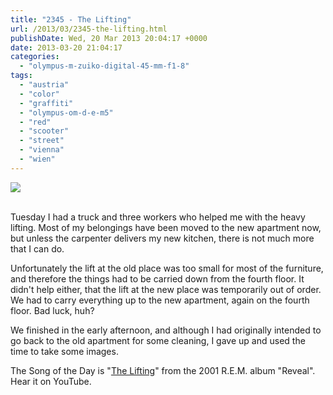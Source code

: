 ```yaml
---
title: "2345 - The Lifting"
url: /2013/03/2345-the-lifting.html
publishDate: Wed, 20 Mar 2013 20:04:17 +0000
date: 2013-03-20 21:04:17
categories: 
  - "olympus-m-zuiko-digital-45-mm-f1-8"
tags: 
  - "austria"
  - "color"
  - "graffiti"
  - "olympus-om-d-e-m5"
  - "red"
  - "scooter"
  - "street"
  - "vienna"
  - "wien"
---
```

<div class="container">
<div class="center"><a target="_blank" href="https://d25zfm9zpd7gm5.cloudfront.net/1200x1200/2013/20130319_153824_lr.jpg"><img src="https://d25zfm9zpd7gm5.cloudfront.net/0600x0600/2013/20130319_153824_lr.jpg" /></a></div>
</div>
<br />

Tuesday I had a truck and three workers who helped me with the heavy lifting. Most of my belongings have been moved to the new apartment now, but unless the carpenter delivers my new kitchen, there is not much more that I can do.

<a target="_blank" href="https://d25zfm9zpd7gm5.cloudfront.net/1200x1200/2013/20130319_151551_lr.jpg"><img style="margin: 0pt 10px 0pt 0px; float: left;" src="https://d25zfm9zpd7gm5.cloudfront.net/0150x0150/2013/20130319_151551_lr.jpg" alt="" border="0" /></a> Unfortunately the lift at the old place was too small for most of the furniture, and therefore the things had to be carried down from the fourth floor. It didn't help either, that the lift at the new place was temporarily out of order. We had to carry everything up to the new apartment, again on the fourth floor. Bad luck, huh?

 We finished in the early afternoon, and although I had originally intended to go back to the old apartment for some cleaning, I gave up and used the time to take some images.

The Song of the Day is "<a href="http://www.lyricsmode.com/lyrics/r/rem/the_lifting.html" target="_blank">The Lifting</a>" from the 2001 R.E.M. album "Reveal". Hear it on YouTube.<a href="http://www.youtube.com/watch?v=chh78JcKfoA" target="_blank"></a>

